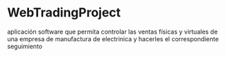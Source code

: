 # WebTradingProject
aplicación software que permita controlar las ventas físicas y virtuales de una empresa de manufactura  de electrinica y hacerles el correspondiente seguimiento
